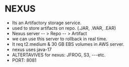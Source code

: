 # NEXUS

* Its an Artifactory storage service.
* used to store artifacts on repo. (.JAR, .WAR, .EAR)
* Nexus server -- > Repo -- > Artifact
* we can use this server to rollback in real time.
* It req t2.medium & 30 GB EBS volumes in AWS server.
* nexus uses java-17
* ALTERTAVIVES for nexus: JFROG, S3, ---etc.
* PORT: 8081
